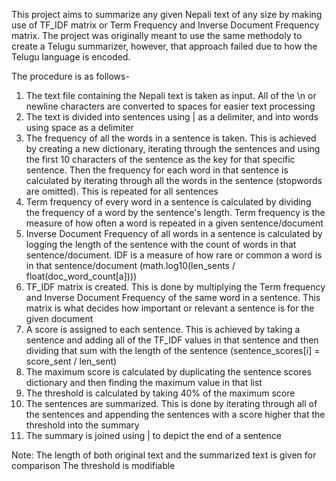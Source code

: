 This project aims to summarize any given Nepali text of any size by making use of TF_IDF matrix or Term Frequency and Inverse Document Frequency matrix. The project was originally meant to use the same methodoly to create a Telugu summarizer, however, that approach failed due to how the Telugu language is encoded.

The procedure is as follows-
1. The text file containing the Nepali text is taken as input. All of the \n or newline characters are converted to spaces for easier text processing
2. The text is divided into sentences using | as a delimiter, and into words using space as a delimiter
3. The frequency of all the words in a sentence is taken. This is achieved by creating a new dictionary, iterating through the sentences and using the first 10 characters of the sentence as the key for that specific sentence. Then the frequency for each word in that sentence is calculated by iterating through all the words in the sentence (stopwords are omitted). This is repeated for all sentences
4. Term frequency of every word in a sentence is calculated by dividing the frequency of a word by the sentence's length. Term frequency is the measure of how often a word is repeated in a given sentence/document
5. Inverse Document Frequency of all words in a sentence is calculated by logging the length of the sentence with the count of words in that sentence/document. IDF is a measure of how rare or common a word is in that sentence/document (math.log10(len_sents / float(doc_word_count[a])))
6. TF_IDF matrix is created. This is done by multiplying the Term frequency and Inverse Document Frequency of the same word in a sentence. This matrix is what decides how important or relevant a sentence is for the given document
7. A score is assigned to each sentence. This is achieved by taking a sentence and adding all of the TF_IDF values in that sentence and then dividing that sum with the length of the sentence (sentence_scores[i] = score_sent / len_sent)
8. The maximum score is calculated by duplicating the sentence scores dictionary and then finding the maximum value in that list
9. The threshold is calculated by taking 40% of the maximum score
10. The sentences are summarized. This is done by iterating through all of the sentences and appending the sentences with a score higher that the threshold into the summary
11. The summary is joined using | to depict the end of a sentence

Note:
The length of both original text and the summarized text is given for comparison
The threshold is modifiable 

